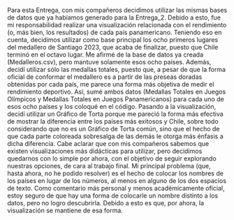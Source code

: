 Para esta Entrega, con mis compañeros decidimos utilizar las mismas bases de datos que ya habíamos generado para la Entrega_2. Debido a esto, fue mi responsabilidad realizar una visualización relacionada con el rendimiento (o, más bien, los resultados) de cada país panamericano.
Teniendo eso en cuenta, decidimos utilizar como base principal los ocho primeros lugares del medallero de Santiago 2023, que acaba de finalizar, puesto que Chile terminó en el octavo lugar. Me afirmé de la base de datos ya creada (Medalleros.csv), pero mantuve solamente esos ocho países. Además, decidí utilizar sólo las medallas totales, puesto que, a pesar de que la forma oficial de conformar el medallero es a partir de las preseas doradas obtenidas por cada país, me parece una forma más objetiva de medir el rendimiento deportivo. Así, sumé ambos datos (Medallas Totales en Juegos Olímpicos y Medallas Totales en Juegos Panamericanos) para cada uno de esos ocho países y los coloqué en el código.
Pasando a la visualización, decidí utilizar un Gráfico de Torta porque me pareció la forma más efectiva de mostrar la diferencia entre los países más exitosos y Chile, sobre todo considerando que no es un Gráfico de Torta común, sino que el hecho de que cada parte coloreada sobresalga de las demás le otorga más énfasis a dicha diferencia. Cabe aclarar que con mis compañeros sabemos que existen visualizaciones más didácticas para utilizar, pero decidimos quedarnos con lo simple por ahora, con el objetivo de seguir explorando nuestras opciones, de cara al trabajo final.
Mi principal problema (que, hasta ahora, no he podido resolver) es el hecho de colocar los nombres de los países en lugar de los números, al menos en alguno de los dos espacios de texto. Como comentario más personal y menos académicamente oficial, estoy seguro de que hay una forma de colocarle un nombre distinto a los datos, pero no logro descubrirla. Debido a esto es que, por ahora, la visualización se mantiene de esa forma.